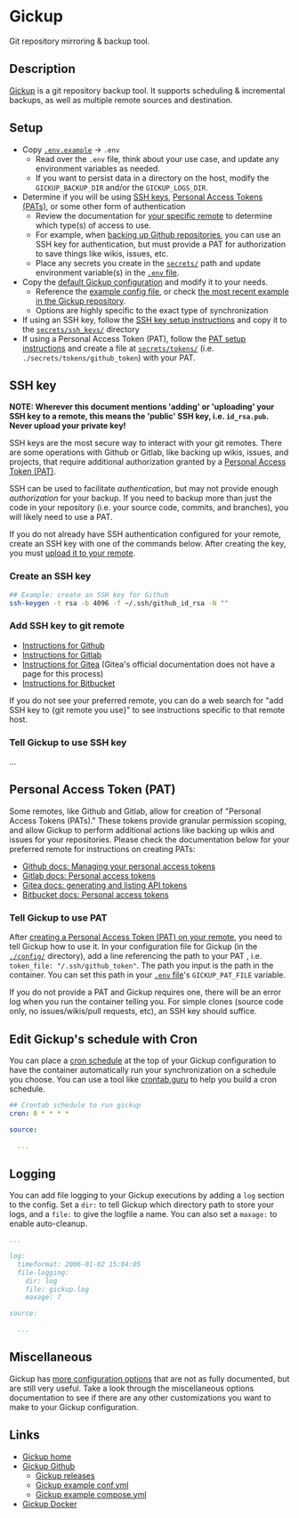 # Gickup

Git repository mirroring & backup tool.

## Description

[Gickup](https://github.com/cooperspencer/gickup/tree/main) is a git repository backup tool. It supports scheduling & incremental backups, as well as multiple remote sources and destination.

## Setup

- Copy [`.env.example`](./.env.example) -> `.env`
  - Read over the `.env` file, think about your use case, and update any environment variables as needed.
  - If you want to persist data in a directory on the host, modify the `GICKUP_BACKUP_DIR` and/or the `GICKUP_LOGS_DIR`.
- Determine if you will be using [SSH keys](#ssh-key), [Personal Access Tokens (PATs)](#personal-access-token-pat), or some other form of authentication
  - Review the documentation for [your specific remote](https://cooperspencer.github.io/gickup-documentation/configuration/source_docu/intro) to determine which type(s) of access to use.
  - For example, when [backing up Github repositories](https://cooperspencer.github.io/gickup-documentation/configuration/source_docu/github), you can use an SSH key for authentication, but must provide a PAT for authorization to save things like wikis, issues, etc.
  - Place any secrets you create in the [`secrets/`](./secrets/) path and update environment variable(s) in the [`.env` file](./.env.example).
- Copy the [default Gickup configuration](./config/default.yml) and modify it to your needs.
  - Reference the [example config file](./config/example.yml), or check [the most recent example in the Gickup repository](https://github.com/cooperspencer/gickup/blob/main/conf.example.yml).
  - Options are highly specific to the exact type of synchronization
- If using an SSH key, follow the [SSH key setup instructions](#ssh-key) and copy it to the [`secrets/ssh_keys/`](./secrets/ssh_keys/) directory
- If using a Personal Access Token (PAT), follow the [PAT setup instructions](#personal-access-token-pat) and create a file at [`secrets/tokens/`](./secrets/tokens/) (i.e. `./secrets/tokens/github_token`) with your PAT.

## SSH key

**NOTE: Wherever this document mentions 'adding' or 'uploading' your SSH key to a remote, this means the 'public' SSH key, i.e. `id_rsa.pub`. Never upload your private key!**

SSH keys are the most secure way to interact with your git remotes. There are some operations with Github or Gitlab, like backing up wikis, issues, and projects, that require additional authorization granted by a [Personal Access Token (PAT)](#personal-access-token-pat).

SSH can be used to facilitate *authentication*, but may not provide enough *authorization* for your backup. If you need to backup more than just the code in your repository (i.e. your source code, commits, and branches), you will likely need to use a PAT.

If you do not already have SSH authentication configured for your remote, create an SSH key with one of the commands below. After creating the key, you must [upload it to your remote](#add-ssh-key-to-git-remote).

### Create an SSH key

```bash
## Example: create an SSH key for Github
ssh-keygen -t rsa -b 4096 -f ~/.ssh/github_id_rsa -N ""
```

### Add SSH key to git remote

- [Instructions for Github](https://docs.github.com/en/authentication/connecting-to-github-with-ssh/adding-a-new-ssh-key-to-your-github-account)
- [Instructions for Gitlab](https://docs.gitlab.com/ee/user/ssh.html#add-an-ssh-key-to-your-gitlab-account)
- [Instructions for Gitea](https://easycode.page/gitea-setup-ssh-and-repository/) (Gitea's official documentation does not have a page for this process)
- [Instructions for Bitbucket](https://support.atlassian.com/bitbucket-cloud/docs/set-up-personal-ssh-keys-on-windows/#Provide-Bitbucket-Cloud-with-your-public-key)

If you do not see your preferred remote, you can do a web search for "add SSH key to {git remote you use}" to see instructions specific to that remote host.

### Tell Gickup to use SSH key

...

## Personal Access Token (PAT)

Some remotes, like Github and Gitlab, allow for creation of "Personal Access Tokens (PATs)." These tokens provide granular permission scoping, and allow Gickup to perform additional actions like backing up wikis and issues for your repositories. Please check the documentation below for your preferred remote for instructions on creating PATs:

- [Github docs: Managing your personal access tokens](https://docs.github.com/en/authentication/keeping-your-account-and-data-secure/managing-your-personal-access-tokens)
- [Gitlab docs: Personal access tokens](https://docs.gitlab.com/ee/user/profile/personal_access_tokens.html)
- [Gitea docs: generating and listing API tokens](https://docs.gitea.com/development/api-usage#generating-and-listing-api-tokens)
- [Bitbucket docs: Personal access tokens](https://confluence.atlassian.com/bitbucketserver076/personal-access-tokens-1026534797.html)

### Tell Gickup to use PAT

After [creating a Personal Access Token (PAT) on your remote](#personal-access-token-pat), you need to tell Gickup how to use it. In your configuration file for Gickup (in the [`./config/`](./config/) directory), add a line referencing the path to your PAT , i.e. `token_file: "/.ssh/github_token"`. The path you input is the path in the container. You can set this path in your [`.env` file](./.env.example)'s `GICKUP_PAT_FILE` variable.

If you do not provide a PAT and Gickup requires one, there will be an error log when you run the container telling you. For simple clones (source code only, no issues/wikis/pull requests, etc), an SSH key should suffice.

## Edit Gickup's schedule with Cron

You can place a [cron schedule](https://linuxhandbook.com/crontab/) at the top of your Gickup configuration to have the container automatically run your synchronization on a schedule you choose. You can use a tool like [crontab.guru](https://crontab.guru) to help you build a cron schedule.

```yaml
## Crontab schedule to run gickup
cron: 0 * * * *

source:
  
  ...
```

## Logging

You can add file logging to your Gickup executions by adding a `log` section to the config. Set a `dir:` to tell Gickup which directory path to store your logs, and a `file:` to give the logfile a name. You can also set a `maxage:` to enable auto-cleanup.

```yaml
...

log:
  timeformat: 2006-01-02 15:04:05
  file-logging:
    dir: log
    file: gickup.log
    maxage: 7

source:

  ...
```

## Miscellaneous

Gickup has [more configuration options](https://cooperspencer.github.io/gickup-documentation/configuration/miscellaneous) that are not as fully documented, but are still very useful. Take a look through the miscellaneous options documentation to see if there are any other customizations you want to make to your Gickup configuration.

## Links

- [Gickup home](https://cooperspencer.github.io/gickup-documentation/)
- [Gickup Github](https://github.com/cooperspencer/gickup/tree/main)
  - [Gickup releases](https://github.com/cooperspencer/gickup/releases)
  - [Gickup example conf.yml](https://github.com/cooperspencer/gickup/blob/main/conf.example.yml)
  - [Gickup example compose.yml](https://github.com/cooperspencer/gickup/blob/main/docker-compose.yml)
- [Gickup Docker](https://hub.docker.com/r/buddyspencer/gickup)
